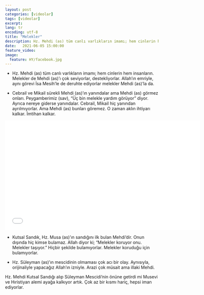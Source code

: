 ```yaml
---
layout: post
categories: [videolar]
tags: [videolar]
excerpt: 
lang: tr
encoding: utf-8
title: "Melekler"
description: Hz. Mehdi (as) tüm canlı varlıkların imamı; hem cinlerin hem insanların.
date:   2021-06-05 15:00:00
feature_video: 
image:
  feature: HY/facebook.jpg
---
```


- Hz. Mehdi (as) tüm canlı varlıkların imamı; hem cinlerin hem insanların. Melekler de Mehdi (as)’ı çok seviyorlar, destekliyorlar. Allah’ın emriyle, aynı görevi İsa Mesih’le de deruhte ediyorlar melekler Mehdi (as)’la da.

- Cebrail ve Mikail sürekli Mehdi (as)’ın yanındalar ama Mehdi (as) görmez onları. Peygamberimiz (sav), “Üç bin melekle yardım görüyor” diyor. Ayrıca nereye giderse yanındalar. Cebrail, Mikail hiç yanından ayrılmıyorlar. Ama Mehdi (as) bunları göremez. O zaman aklın ihtiyarı kalkar. İmtihan kalkar.

<div class="responsive-wrap">
<iframe src="//vidmoly.to/embed-6ole5slykob3.html" scrolling="no" frameborder="0" width="640" height="360" allowfullscreen="true" webkitallowfullscreen="true" mozallowfullscreen="true"></iframe>
</div>

- Kutsal Sandık, Hz. Musa (as)’ın sandığını ilk bulan Mehdi’dir. Onun dışında hiç kimse bulamaz. Allah diyor ki; “Melekler koruyor onu. Melekler taşıyor.” Hiçbir şekilde bulamıyorlar. Melekler koruduğu için bulamıyorlar.

- Hz. Süleyman (as)’ın mescidinin olmaması çok acı bir olay. Aynısıyla, orijinaliyle yapacağız Allah’ın izniyle. Arazi çok müsait ama illaki Mehdi.

Hz. Mehdi Kutsal Sandığı alıp Süleyman Mescidi’nin önüne getirdi mi Musevi ve Hıristiyan alemi ayağa kalkıyor artık. Çok az bir kısmı hariç, hepsi iman ediyorlar.
